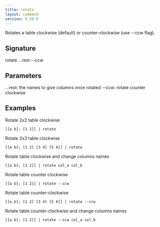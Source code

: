 ```yaml
---
title: rotate
layout: command
version: 0.59.0
---
```


Rotates a table clockwise (default) or counter-clockwise (use --ccw flag).

## Signature

rotate ...rest --ccw

## Parameters

  ...rest: the names to give columns once rotated
  --ccw: rotate counter clockwise

## Examples

Rotate 2x2 table clockwise
```shell
[[a b]; [1 2]] | rotate
```

Rotate 2x3 table clockwise
```shell
[[a b]; [1 2] [3 4] [5 6]] | rotate
```

Rotate table clockwise and change columns names
```shell
[[a b]; [1 2]] | rotate col_a col_b
```

Rotate table counter clockwise
```shell
[[a b]; [1 2]] | rotate --ccw
```

Rotate table counter-clockwise
```shell
[[a b]; [1 2] [3 4] [5 6]] | rotate --ccw
```

Rotate table counter-clockwise and change columns names
```shell
[[a b]; [1 2]] | rotate --ccw col_a col_b
```

